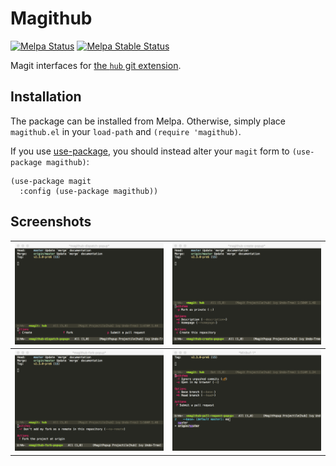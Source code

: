 # Magithub

[![Melpa Status](http://melpa.milkbox.net/packages/magithub-badge.svg)](http://melpa.milkbox.net/#/magithub)
[![Melpa Stable Status](http://melpa-stable.milkbox.net/packages/magithub-badge.svg)](http://melpa-stable.milkbox.net/#/magithub)

Magit interfaces for [the `hub` git extension][hub].

## Installation

The package can be installed from Melpa.  Otherwise, simply place
`magithub.el` in your `load-path` and `(require 'magithub)`.

If you use [use-package][gh-use-package], you should instead alter
your `magit` form to `(use-package magithub)`:

```elisp
(use-package magit
  :config (use-package magithub))
```

## Screenshots

![Dispatch](images/scr1.png)|![Creating](images/scr2.png)
:-------------------------:|:-------------------------:
![Forking](images/scr3.png)|![Pushing](images/scr4.png)

[hub]: //hub.github.com
[gh-use-package]: //github.com/jwiegley/use-package
